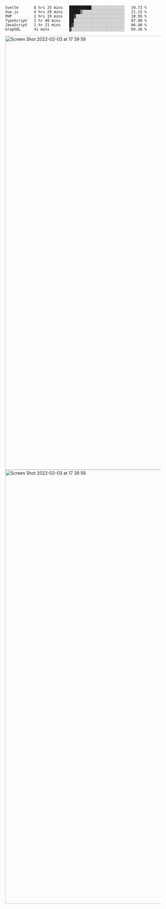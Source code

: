 <!--START_SECTION:waka-->

```text
Svelte       8 hrs 25 mins   ██████████░░░░░░░░░░░░░░░   39.73 %
Vue.js       4 hrs 29 mins   █████▒░░░░░░░░░░░░░░░░░░░   21.15 %
PHP          2 hrs 19 mins   ██▓░░░░░░░░░░░░░░░░░░░░░░   10.95 %
TypeScript   1 hr 40 mins    ██░░░░░░░░░░░░░░░░░░░░░░░   07.90 %
JavaScript   1 hr 21 mins    █▓░░░░░░░░░░░░░░░░░░░░░░░   06.40 %
GraphQL      41 mins         ▓░░░░░░░░░░░░░░░░░░░░░░░░   03.26 %
```

<!--END_SECTION:waka-->

<img width="1400" alt="Screen Shot 2022-02-03 at 17 39 59" src="https://user-images.githubusercontent.com/45716542/152387304-f2b60485-53a6-4f4b-a818-5cefb1b0c0ae.png">
<img width="1400" alt="Screen Shot 2022-02-03 at 17 39 59" src="https://user-images.githubusercontent.com/45716542/152387273-ea5cdf21-2a45-44da-8bef-00c1763b1d42.png">
